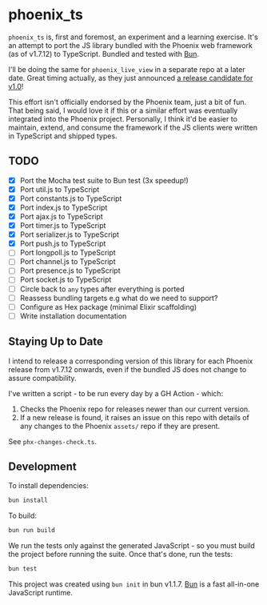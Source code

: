 # phoenix_ts

`phoenix_ts` is, first and foremost, an experiment and a learning exercise. It's an attempt to port the JS library bundled with the Phoenix web framework (as of v1.7.12) to TypeScript. Bundled and tested with [Bun](https://bun.sh).

I'll be doing the same for `phoenix_live_view` in a separate repo at a later date. Great timing actually, as they just announced [a release candidate for v1.0](https://github.com/phoenixframework/phoenix_live_view/commit/d84b19c9761c8a665084a05178dfbd6de8acd6e8)!

This effort isn't officially endorsed by the Phoenix team, just a bit of fun. That being said, I would love it if this or a similar effort was eventually integrated into the Phoenix project. Personally, I think it'd be easier to maintain, extend, and consume the framework if the JS clients were written in TypeScript and shipped types.

## TODO

- [x] Port the Mocha test suite to Bun test (3x speedup!)
- [x] Port util.js to TypeScript
- [x] Port constants.js to TypeScript
- [x] Port index.js to TypeScript
- [x] Port ajax.js to TypeScript
- [x] Port timer.js to TypeScript
- [x] Port serializer.js to TypeScript
- [x] Port push.js to TypeScript
- [ ] Port longpoll.js to TypeScript
- [ ] Port channel.js to TypeScript
- [ ] Port presence.js to TypeScript
- [ ] Port socket.js to TypeScript
- [ ] Circle back to `any` types after everything is ported
- [ ] Reassess bundling targets e.g what do we need to support?
- [ ] Configure as Hex package (minimal Elixir scaffolding)
- [ ] Write installation documentation

## Staying Up to Date

I intend to release a corresponding version of this library for each Phoenix release from v1.7.12 onwards, even if the bundled JS does not change to assure compatibility.

I've written a script - to be run every day by a GH Action - which:

1. Checks the Phoenix repo for releases newer than our current version.
2. If a new release is found, it raises an issue on this repo with details of any changes to the Phoenix `assets/` repo if they are present.

See `phx-changes-check.ts`.

## Development

To install dependencies:

```bash
bun install
```

To build:

```bash
bun run build
```

We run the tests only against the generated JavaScript - so you must build the project before running the suite. Once that's done, run the tests:

```bash
bun test
```

This project was created using `bun init` in bun v1.1.7. [Bun](https://bun.sh) is a fast all-in-one JavaScript runtime.
